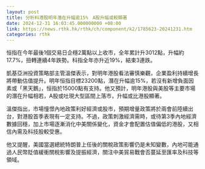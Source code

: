 ```yaml
---
layout: post
title: 分析料港股明年潛在升幅逾15%　A股升幅或較顯著
date: 2024-12-31 16:03:45.000000000 +08:00
link: https://news.rthk.hk/rthk/ch/component/k2/1785623-20241231.htm
categories: rthk
---
```


恒指在今年最後1個交易日企穩2萬點以上收市，全年累計升3012點，升幅約17.7%，扭轉連續4年跌勢。科指全年亦升近19%，結束3連跌。

凱基亞洲投資策略部主管溫傑表示，對明年港股看法審慎樂觀，企業盈利持續增長將帶動估值提升。明年恒指目標23200點，潛在升幅逾15%，若沒有新增負面因素或「黑天鵝」，恒指於15000點有支持。他又預計，明年港股與美股等主要市場的潛在升幅相若，A股或吐現大型區間上落市，升幅或比港股顯著。

溫傑指出，市場憧憬內地政策利好經濟或股市，預期增量政策將於兩會前陸續出台，對港股首季表現有一定支持。不過，政策刺激經濟需時，或待第3季內地經濟數據回穩，加上市場逐漸消化中美關係變化，資金才會配置估值偏低的港股，又相信內需及科技股較受惠。

他又提醒，美國當選總統特朗普上任後的關稅政策影響仍是未知變數，內地可能通過人民幣貶值緩衝關稅影響及提振經濟，關注中美貿易戰會否蔓延至匯率及科技等領域。
